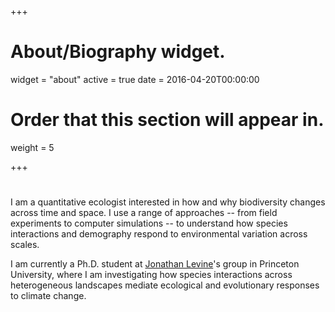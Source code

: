 +++
# About/Biography widget.
widget = "about"
active = true
date = 2016-04-20T00:00:00

# Order that this section will appear in.
weight = 5

+++

# 

I am a quantitative ecologist interested in how and why biodiversity changes across time and space. I use a range of approaches -- from field experiments to computer simulations -- to understand how species interactions and demography respond to environmental variation across scales. 

I am currently a Ph.D. student at [Jonathan Levine](http://levine.princeton.edu/)'s group in Princeton University, where I am investigating how species interactions across heterogeneous landscapes mediate ecological and evolutionary responses to climate change.
